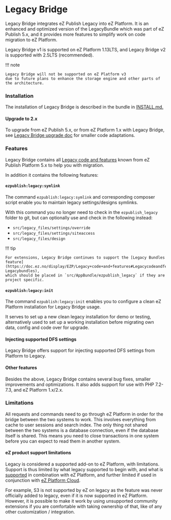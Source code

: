 # Legacy Bridge

Legacy Bridge integrates eZ Publish Legacy into eZ Platform.
It is an enhanced and optimized version of the LegacyBundle which was part of eZ Publish 5.x,
and it provides more features to simplify work on code migration to eZ Platform.

Legacy Bridge v1 is supported on eZ Platform 1.13LTS, and Legacy Bridge v2 is supported with 2.5LTS (recommended).

!!! note

    Legacy Bridge will not be supported on eZ Platform v3
    due to future plans to enhance the storage engine and other parts of the architecture.

### Installation

The installation of Legacy Bridge is described in the bundle in [INSTALL.md.](https://github.com/ezsystems/LegacyBridge/blob/1.5/INSTALL.md)

#### Upgrade to 2.x

To upgrade from eZ Publish 5.x, or from eZ Platform 1.x with Legacy Bridge, see [Legacy Bridge upgrade doc](https://github.com/ezsystems/LegacyBridge/blob/master/doc/upgrade/2.0.md#from-1x-to-20) for smaller code adaptations.

### Features

Legacy Bridge contains all [Legacy code and features](https://doc.ez.no/display/EZP/Legacy+code+and+features) known from eZ Publish Platform 5.x to help you with migration.

In addition it contains the following features:

#### `ezpublish:legacy:symlink`

The command `ezpublish:legacy:symlink` and corresponding composer script
enable you to maintain legacy settings/designs symlinks.

With this command you no longer need to check in the `ezpublish_legacy` folder to git, but can optionally use and check in the following instead:

- `src/legacy_files/settings/override`
- `src/legacy_files/settings/siteaccess`
- `src/legacy_files/design`

!!! tip

    For extensions, Legacy Bridge continues to support the [Legacy Bundles feature](https://doc.ez.no/display/EZP/Legacy+code+and+features#Legacycodeandfeatures-Legacybundles),
    which should be placed in `src/AppBundle/ezpublish_legacy` if they are project specific.

#### `ezpublish:legacy:init`

The command `ezpublish:legacy:init` enables you to configure a clean eZ Platform installation for Legacy Bridge usage.

It serves to set up a new clean legacy installation for demo or testing,
alternatively used to set up a working installation before migrating own data,
config and code over for upgrade.

#### Injecting supported DFS settings

Legacy Bridge offers support for injecting supported DFS settings from Platform to Legacy.

#### Other features

Besides the above, Legacy Bridge contains several bug fixes, smaller improvements and optimizations.
It also adds support for use with PHP 7.2-7.3, and eZ Platform 1.x/2.x.

### Limitations

All requests and commands need to go through eZ Platform in order for the bridge between the two systems to work.
This involves everything from cache to user sessions and search index.
The only thing not shared between the two systems is a database connection,
even if the database itself is shared. This means you need to close transactions
in one system before you can expect to read them in another system.

#### eZ product support limitations

Legacy is considered a supported add-on to eZ Platform, with limitations.
Support is thus limited by what legacy supported to begin with, and what is [supported](../getting_started/requirements.md) in combination with eZ Platform, and further
limited if used in conjunction with [eZ Platform Cloud](../getting_started/requirements.md#ez-platform-cloud-requirements-and-setup).

For example, S3 is not supported by eZ on legacy as the feature was never officially added to legacy,
even if it is now supported in eZ Platform.
However, it is possible to make it work by using unsupported community extensions
if you are comfortable with taking ownership of that, like of any other customization / integration.
